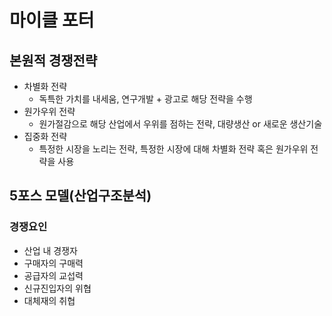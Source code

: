 # 마이클 포터
## 본원적 경쟁전략
- 차별화 전략
  - 독특한 가치를 내세움, 연구개발 + 광고로 해당 전략을 수행
- 원가우위 전략
  - 원가절감으로 해당 산업에서 우위를 점하는 전략, 대량생산 or 새로운 생산기술
- 집중화 전략
  - 특정한 시장을 노리는 전략, 특정한 시장에 대해 차별화 전략 혹은 원가우위 전략을 사용
## 5포스 모델(산업구조분석)
### 경쟁요인
- 산업 내 경쟁자
- 구매자의 구매력
- 공급자의 교섭력
- 신규진입자의 위협
- 대체재의 취협